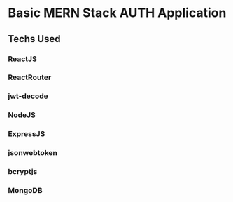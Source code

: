 # Basic MERN Stack AUTH Application

## Techs Used


### ReactJS
### ReactRouter
### jwt-decode
### NodeJS
### ExpressJS
### jsonwebtoken
### bcryptjs
### MongoDB




